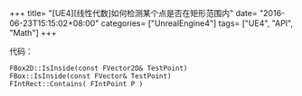 +++
title= "[UE4][线性代数]如何检测某个点是否在矩形范围内"
date= "2016-06-23T15:15:02+08:00"
categories= ["UnrealEngine4"]
tags= ["UE4", "API", "Math"]
+++

代码：

    FBox2D::IsInside(const FVector2D& TestPoint)
    FBox::IsInside(const FVector& TestPoint)
    FIntRect::Contains( FIntPoint P )